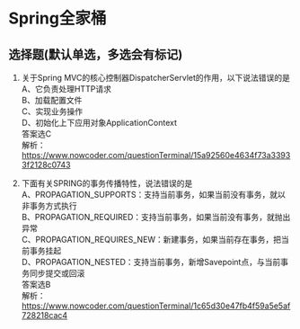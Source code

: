 # Spring全家桶

## 选择题(默认单选，多选会有标记)
1. 关于Spring MVC的核心控制器DispatcherServlet的作用，以下说法错误的是  
A、它负责处理HTTP请求   
B、加载配置文件  
C、实现业务操作  
D、初始化上下应用对象ApplicationContext  
答案选C  
解析：
https://www.nowcoder.com/questionTerminal/15a92560e4634f73a33933f2128c0743

2. 下面有关SPRING的事务传播特性，说法错误的是  
A、PROPAGATION_SUPPORTS：支持当前事务，如果当前没有事务，就以非事务方式执行   
B、PROPAGATION_REQUIRED：支持当前事务，如果当前没有事务，就抛出异常  
C、PROPAGATION_REQUIRES_NEW：新建事务，如果当前存在事务，把当前事务挂起  
D、PROPAGATION_NESTED：支持当前事务，新增Savepoint点，与当前事务同步提交或回滚  
答案选B  
解析：
https://www.nowcoder.com/questionTerminal/1c65d30e47fb4f59a5e5af728218cac4
